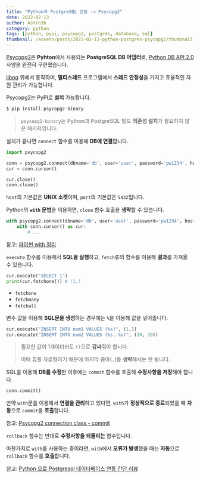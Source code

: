 ```yaml
---
title: "Python과 PostgreSQL 연동 -> Psycopg2"
date: 2022-02-13
author: Astro36
category: python
tags: [python, pypi, psycopg2, postgres, database, sql]
thumbnail: /assets/posts/2022-02-13-python-postgres-psycopg2/thumbnail.jpg
---
```


[Psycopg2](https://www.psycopg.org/docs/)은 **Pyhton**에서 사용되는 **PostgreSQL DB 어댑터**로, [Python DB API 2.0](https://www.python.org/dev/peps/pep-0249/) 사양을 완전히 구현했습니다.

[libpq](https://www.postgresql.org/docs/current/libpq.html) 위에서 동작하며, **멀티스레드** 프로그램에서 **스레드 안정성**을 가지고 효율적인 자원 관리가 가능합니다.

Psycopg2는 PyPI로 **설치** 가능합니다.

```txt
$ pip install psycopg2-binary
```

> `psycopg2-binary`는 Python과 PostgreSQL 빌드 **의존성 설치**가 필요하지 않은 패키지입니다.

설치가 끝나면 `connect` 함수를 이용해 **DB에 연결**합니다.

```py
import psycopg2

conn = psycopg2.connect(dbname='db', user='user', password='pw1234', host='localhost', port=5432)
cur = conn.cursor()

cur.close()
conn.close()
```

`host`의 기본값은 **UNIX 소켓**이며, `port`의 기본값은 `5432`입니다.

Python의 **`with` 문법**을 이용하면, `close` 함수 호출을 **생략**할 수 있습니다.

```py
with psycopg2.connect(dbname='db', user='user', password='pw1234', host='localhost', port=5432) as conn:
    with conn.cursor() as cur:
        # ...
```

참고: [파이썬 with 정리](https://pythondocs.net/uncategorized/%ED%8C%8C%EC%9D%B4%EC%8D%AC-with-%EC%A0%95%EB%A6%AC/)

`execute` 함수를 이용해서 **SQL을 실행**하고, `fetch`류의 함수를 이용해 **결과**를 가져올 수 있습니다.

```py
cur.execute('SELECT 1')
print(cur.fetchone()) # (1,)
```

- `fetchone`
- `fetchmany`
- `fetchall`

변수 값을 이용해 **SQL문을 생성**하는 경우에는 `%`을 이용해 값을 넣어줍니다.

```py
cur.execute("INSERT INTO num1 VALUES (%s)", (1,))
cur.execute("INSERT INTO num2 VALUES (%s, %s)", (10, 20))
```

> 필요한 값이 1개이더라도 `()`으로 **감싸**줘야 합니다.
>
> 이때 튜플 자료형이기 때문에 마지막 콤마(`,`)를 **생략**해서는 안 됩니다.

SQL을 이용해 **DB를 수정**한 이후에는 `commit` 함수를 호출해 **수정사항을 저장**해야 합니다.

```py
conn.commit()
```

만약 `with`문을 이용해서 **연결을 관리**하고 있다면, `with`가 **정상적으로 종료**되었을 때 **자동**으로 `commit`을 **호출**합니다.

참고: [Psycopg2 connection class - commit](https://www.psycopg.org/docs/connection.html#connection.commit)

`rollback` 함수는 반대로 **수정사항을 되돌리는** 함수입니다.

마찬가지로 `with`를 사용하는 중이라면, `with`에서 **오류가 발생**했을 때는 **자동**으로 `rollback` 함수를 **호출**합니다.

참고: [Python 으로 Postgresql 데이타베이스 연동 간단 리뷰](https://syncnet.tistory.com/m/entry/Python-%EC%9C%BC%EB%A1%9C-Postgresql-%EB%8D%B0%EC%9D%B4%ED%83%80%EB%B2%A0%EC%9D%B4%EC%8A%A4-%EC%97%B0%EB%8F%99-%EA%B0%84%EB%8B%A8-%EB%A6%AC%EB%B7%B0)
